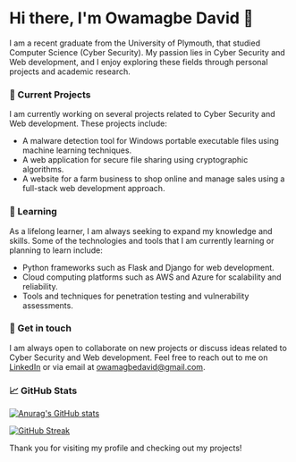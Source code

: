 
# Hi there, I'm Owamagbe David 👋
I am a recent graduate from the University of Plymouth, that studied Computer Science (Cyber Security). My passion lies in Cyber Security and Web development, and I enjoy exploring these fields through personal projects and academic research.

### 🔭 Current Projects
I am currently working on several projects related to Cyber Security and Web development. These projects include:

- A malware detection tool for Windows portable executable files using machine learning techniques.
- A web application for secure file sharing using cryptographic algorithms.
- A website for a farm business to shop online and manage sales using a full-stack web development approach.
### 🌱 Learning
As a lifelong learner, I am always seeking to expand my knowledge and skills. Some of the technologies and tools that I am currently learning or planning to learn include:

- Python frameworks such as Flask and Django for web development.
- Cloud computing platforms such as AWS and Azure for scalability and reliability.
- Tools and techniques for penetration testing and vulnerability assessments.
### 💬 Get in touch
I am always open to collaborate on new projects or discuss ideas related to Cyber Security and Web development. Feel free to reach out to me on [LinkedIn](https://www.linkedin.com/in/david-owamagbe-82a044200/) or via email at owamagbedavid@gmail.com.

### 📈 GitHub Stats
[![Anurag's GitHub stats](https://github-readme-stats.vercel.app/api?username=atuk3&count_private=true)](https://github.com/anuraghazra/github-readme-stats)

[![GitHub Streak](https://streak-stats.demolab.com/?user=Atuk3)](https://git.io/streak-stats)

Thank you for visiting my profile and checking out my projects!

